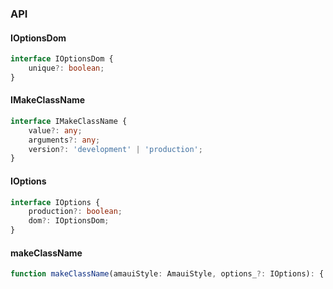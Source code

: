 

### API

#### IOptionsDom

```ts
interface IOptionsDom {
    unique?: boolean;
}
```

#### IMakeClassName

```ts
interface IMakeClassName {
    value?: any;
    arguments?: any;
    version?: 'development' | 'production';
}
```

#### IOptions

```ts
interface IOptions {
    production?: boolean;
    dom?: IOptionsDom;
}
```

#### makeClassName

```ts
function makeClassName(amauiStyle: AmauiStyle, options_?: IOptions): {
```

